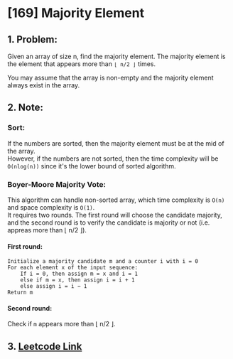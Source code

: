 # [169] Majority Element


## 1. Problem:
Given an array of size n, find the majority element. The majority element is the element that appears more than `⌊ n/2 ⌋` times.

You may assume that the array is non-empty and the majority element always exist in the array.

## 2. Note:

### Sort:
If the numbers are sorted, then the majority element must be at the mid of the array.  
However, if the numbers are not sorted, then the time complexity will be `O(nlog(n))` since it's the lower bound of sorted algorithm.

### Boyer-Moore Majority Vote:
This algorithm can handle non-sorted array, which time complexity is `O(n)` and space complexity is `O(1)`.  
It requires two rounds. The first round will choose the candidate majority, and the second round is to verify the candidate is majority or not (i.e. appreas more than ⌊ n/2 ⌋).

#### First round:
```
Initialize a majority candidate m and a counter i with i = 0  
For each element x of the input sequence:  
    If i = 0, then assign m = x and i = 1  
    else if m = x, then assign i = i + 1  
    else assign i = i − 1  
Return m  
```

#### Second round:
Check if `m` appears more than ⌊ n/2 ⌋.  

## 3. [Leetcode Link](https://leetcode.com/problems/majority-element/description/)
